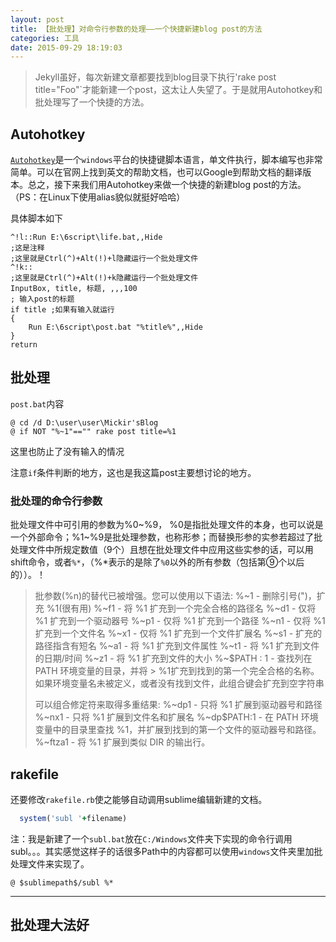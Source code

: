 ```yaml
---
layout: post
title: 【批处理】对命令行参数的处理——一个快捷新建blog post的方法
categories: 工具
date: 2015-09-29 18:19:03
---
```


> Jekyll虽好，每次新建文章都要找到blog目录下执行'rake post title="Foo"`才能新建一个post，这太让人失望了。于是就用Autohotkey和批处理写了一个快捷的方法。

<!-- more -->

## Autohotkey
[`Autohotkey`](http://www.autohotkey.com/)是一个`windows`平台的快捷键脚本语言，单文件执行，脚本编写也非常简单。可以在官网上找到英文的帮助文档，也可以Google到帮助文档的翻译版本。总之，接下来我们用Autohotkey来做一个快捷的新建blog post的方法。（PS：在Linux下使用alias貌似就挺好哈哈）

具体脚本如下
```
^!l::Run E:\6script\life.bat,,Hide
;这是注释
;这里就是Ctrl(^)+Alt(!)+l隐藏运行一个批处理文件
^!k::
;这里就是Ctrl(^)+Alt(!)+k隐藏运行一个批处理文件
InputBox, title, 标题, ,,,100
; 输入post的标题
if title ;如果有输入就运行
{
    Run E:\6script\post.bat "%title%",,Hide
}
return
```

## 批处理

`post.bat`内容
```
@ cd /d D:\user\user\Mickir'sBlog
@ if NOT "%~1"=="" rake post title=%1
```
这里也防止了没有输入的情况

注意`if`条件判断的地方，这也是我这篇post主要想讨论的地方。

### 批处理的命令行参数

批处理文件中可引用的参数为%0~%9， %0是指批处理文件的本身，也可以说是一个外部命令；%1~%9是批处理参数，也称形参；而替换形参的实参若超过了批处理文件中所规定数值（9个）且想在批处理文件中应用这些实参的话，可以用shift命令，或者`%*`，（%*表示的是除了`%0`以外的所有参数（包括第⑨个以后的））。！

> 批参数(%n)的替代已被增强。您可以使用以下语法:
>            %~1           - 删除引号(\")，扩充 %1(很有用)
>            %~f1          - 将 %1 扩充到一个完全合格的路径名
>            %~d1          - 仅将 %1 扩充到一个驱动器号
>            %~p1          - 仅将 %1 扩充到一个路径
>            %~n1          - 仅将 %1 扩充到一个文件名
>            %~x1          - 仅将 %1 扩充到一个文件扩展名
>            %~s1          - 扩充的路径指含有短名
>            %~a1          - 将 %1 扩充到文件属性
>            %~t1          - 将 %1 扩充到文件的日期/时间
>            %~z1          - 将 %1 扩充到文件的大小
>            %~$PATH : 1 - 查找列在 PATH 环境变量的目录，并将 > %1扩充到找到的第一个完全合格的名称。如果环境变量名未被定义，或者没有找到文件，此组合键会扩充到空字符串
>
>
> 可以组合修定符来取得多重结果:
>            %~dp1         - 只将 %1 扩展到驱动器号和路径
>            %~nx1         - 只将 %1 扩展到文件名和扩展名
>            %~dp$PATH:1   - 在 PATH 环境变量中的目录里查找 %1，并扩展到找到的第一个文件的驱动器号和路径。
>            %~ftza1       - 将 %1 扩展到类似 DIR 的输出行。

## rakefile
还要修改`rakefile.rb`使之能够自动调用sublime编辑新建的文档。

```ruby
  system('subl '+filename)
```

注：我是新建了一个`subl.bat`放在`C:/Windows`文件夹下实现的命令行调用subl。。。其实感觉这样子的话很多Path中的内容都可以使用`windows`文件夹里加批处理文件来实现了。

```
@ $sublimepath$/subl %*
```

-----------------
## 批处理大法好
